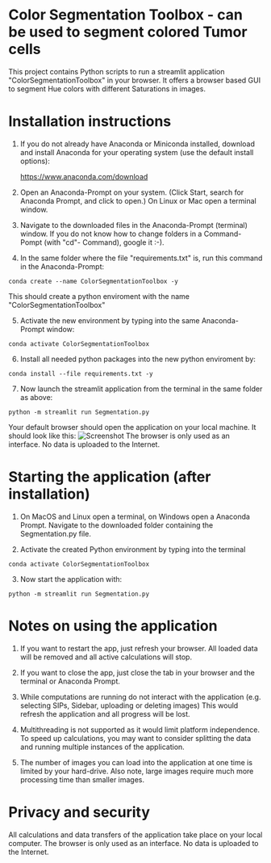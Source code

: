 # Color Segmentation Toolbox - can be used to segment colored Tumor cells

This project contains Python scripts to run a streamlit application "ColorSegmentationToolbox" in your browser. It offers a browser based GUI to segment Hue colors with different Saturations in images.

# Installation instructions

1. If you do not already have Anaconda or Miniconda installed, download and install Anaconda for your operating system (use the default install options):

	https://www.anaconda.com/download

2. Open an Anaconda-Prompt on your system. (Click Start, search for Anaconda Prompt, and click to open.) On Linux or Mac open a terminal window.

3. Navigate to the downloaded files in the Anaconda-Prompt (terminal) window. If you do not know how to change folders in a Command-Pompt (with "cd"- Command), google it :-). 

4. In the same folder where the file "requirements.txt" is, run this command in the Anaconda-Prompt:

```shell
conda create --name ColorSegmentationToolbox -y
```

This should create a python enviroment with the name "ColorSegmentationToolbox" 


5. Activate the new environment by typing into the same Anaconda-Prompt window:

```shell
conda activate ColorSegmentationToolbox
```

6. Install all needed python packages into the new python enviroment by:

```shell
conda install --file requirements.txt -y
```
	
7. Now launch the streamlit application from the terminal in the same folder as above:

```shell
python -m streamlit run Segmentation.py
```

Your default browser should open the application on your local machine. It should look like this: 
![Screenshot](https://github.com/RBartho/ColorSegmentationToolbox/tree/main/images/toolbox_screenshot.png)
The browser is only used as an interface. No data is uploaded to the Internet.

# Starting the application (after installation)

1. On MacOS and Linux open a terminal, on Windows open a Anaconda Prompt. Navigate to the downloaded folder containing the Segmentation.py file.

2. Activate the created Python environment by typing into the terminal
```shell
conda activate ColorSegmentationToolbox
```
3. Now start the application with:

```shell
python -m streamlit run Segmentation.py
 ```

# Notes on using the application

1. If you want to restart the app, just refresh your browser. All loaded data will be removed and all active calculations will stop.

2. If you want to close the app, just close the tab in your browser and the terminal or Anaconda Prompt.

3. While computations are running do not interact with the application (e.g. selecting SIPs, Sidebar, uploading or deleting images) This would refresh the application and all progress will be lost.

4. Multithreading is not supported as it would limit platform independence. To speed up calculations, you may want to consider splitting the data and running multiple instances of the application.

5. The number of images you can load into the application at one time is limited by your hard-drive. Also note, large images require much more processing time than smaller images.

# Privacy and security
All calculations and data transfers of the application take place on your local computer. The browser is only used as an interface. No data is uploaded to the Internet.
